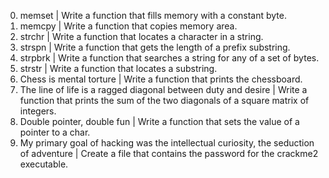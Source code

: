 0. memset | Write a function that fills memory with a constant byte.
1. memcpy | Write a function that copies memory area.
2. strchr | Write a function that locates a character in a string.
3. strspn | Write a function that gets the length of a prefix substring.
4. strpbrk | Write a function that searches a string for any of a set of bytes.
5. strstr | Write a function that locates a substring.
6. Chess is mental torture | Write a function that prints the chessboard.
7. The line of life is a ragged diagonal between duty and desire | Write a function that prints the sum of the two diagonals of a square matrix of integers.
8. Double pointer, double fun | Write a function that sets the value of a pointer to a char.
9. My primary goal of hacking was the intellectual curiosity, the seduction of adventure | Create a file that contains the password for the crackme2 executable.
